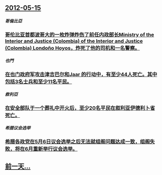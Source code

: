 ## [2012-05-15](/zh/news/2012/05/15/index.md)

##### 哥倫比亞
### [ 哥伦比亚首都波哥大的一枚炸弹炸伤了前任内政部长Ministry of the Interior and Justice (Colombia) of the Interior and Justice (Colombia) Londoño Hoyos，炸死了他的司机和一名警察。 ](/zh/news/2012/05/15/哥伦比亚首都波哥大的一枚炸弹炸伤了前任内政部长Ministry-of-the-Interior-and-Justice.md)
##### 也門
### [ 在也门政府军攻击津吉巴尔和Jaar 的行动中，有至少44人死亡。其中包括3名士兵和至少11名平民。 ](/zh/news/2012/05/15/在也门政府军攻击津吉巴尔和Jaar-的行动中-有至少44人死亡-其中包括3名士兵和至少11名平民.md)
##### 敘利亞
### [ 在安全部队于一个葬礼中开火后，至少20名平民在叙利亚伊德利卜省死亡。](/zh/news/2012/05/15/在安全部队于一个葬礼中开火后-至少20名平民在叙利亚伊德利卜省死亡.md)
##### 希腊议会选举
### [ 希腊各政党在5月6日议会选举之后无法就组阁问题达成一致，组阁失败，将在6月重新举行议会选举。](/zh/news/2012/05/15/希腊各政党在5月6日议会选举之后无法就组阁问题达成一致-组阁失败-将在6月重新举行议会选举.md)
## [前一天...](/zh/news/2012/05/14/index.md)

